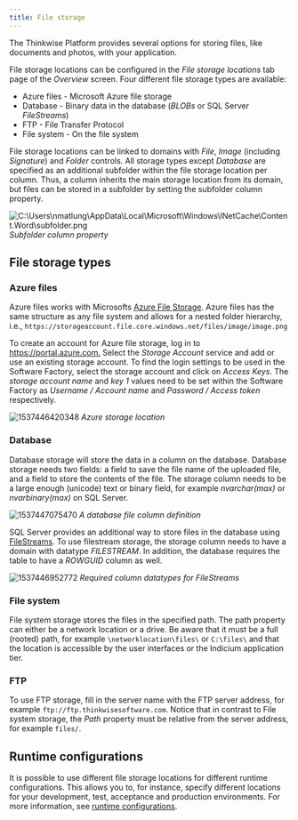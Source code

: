 ```yaml
---
title: File storage
---
```


The Thinkwise Platform provides several options for storing files, like documents and photos, with your application.

File storage locations can be configured in the *File storage locations* tab page of the *Overview* screen. Four different file storage types are available:

- Azure files - Microsoft Azure file storage
- Database - Binary data in the database (*BLOBs* or SQL Server *FileStreams*)
- FTP - File Transfer Protocol
- File system - On the file system

File storage locations can be linked to domains with *File*, *Image* (including *Signature*) and *Folder* controls. All storage types except *Database* are specified as an additional subfolder within the file storage location per column. Thus, a column inherits the main storage location from its domain, but files can be stored in a subfolder by setting the subfolder column property.

![C:\\Users\\nmatlung\\AppData\\Local\\Microsoft\\Windows\\INetCache\\Content.Word\\subfolder.png](assets/sf/image26.png)
*Subfolder column property*

## File storage types

### Azure files

Azure files works with Microsofts [Azure File Storage](https://azure.microsoft.com/en-us/services/storage/files/). Azure files has the same structure as any file system and allows for a nested folder hierarchy, i.e., `https://storageaccount.file.core.windows.net/files/image/image.png`

To create an account for Azure file storage, log in to <https://portal.azure.com.> Select the *Storage Account* service and add or use an existing storage account. To find the login settings to be used in the Software Factory, select the storage account and click on *Access Keys*. The *storage account name* and *key 1* values need to be set within the Software Factory as *Username / Account name* and *Password / Access token* respectively.

![1537446420348](assets/sf/1537446420348.png)
*Azure storage location*

### Database

Database storage will store the data in a column on the database. Database storage needs two fields: a field to save the file name of the uploaded file, and a field to store the contents of the file. The storage column needs to be a large enough (unicode) text or binary field, for example *nvarchar(max)* or *nvarbinary(max)* on SQL Server.

![1537447075470](assets/sf/1537447075470.png)
*A database file column definition*

SQL Server provides an additional way to store files in the database using [FileStreams](https://docs.microsoft.com/en-us/sql/relational-databases/blob/filestream-sql-server?view=sql-server-2017). To use filestream storage, the storage column needs to have a domain with datatype *FILESTREAM*. In addition, the database requires the table to have a *ROWGUID* column as well.

![1537446952772](assets/sf/1537446952772.png)
*Required column datatypes for FileStreams*

### File system

File system storage stores the files in the specified path. The path property can either be a network location or a drive. Be aware that it must be a full (rooted) path, for example `\networklocation\files\` or `C:\files\` and that the location is accessible by the user interfaces or the Indicium application tier.

### FTP

To use FTP storage, fill in the server name with the FTP server address, for example `ftp://ftp.thinkwisesoftware.com`. Notice that in contrast to File system storage, the *Path* property must be relative from the server address, for example `files/`.

## Runtime configurations

It is possible to use different file storage locations for different runtime configurations. This allows you to, for instance, specify different locations for your development, test, acceptance and production environments. For more information, see [runtime configurations](runtime_configuration).